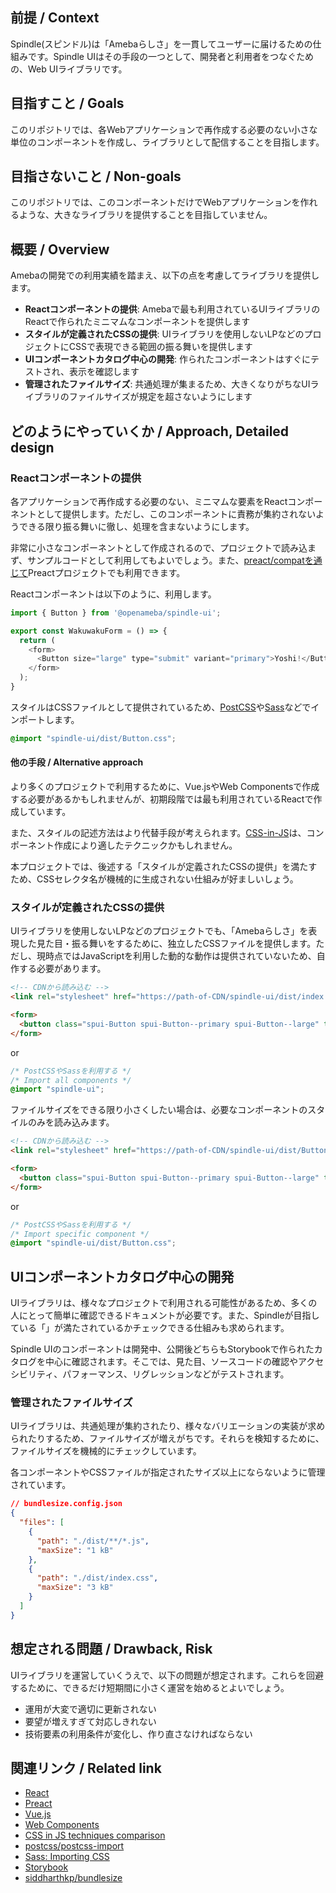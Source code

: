 ## 前提 / Context
Spindle(スピンドル)は「Amebaらしさ」を一貫してユーザーに届けるための仕組みです。Spindle UIはその手段の一つとして、開発者と利用者をつなぐための、Web UIライブラリです。

## 目指すこと / Goals
このリポジトリでは、各Webアプリケーションで再作成する必要のない小さな単位のコンポーネントを作成し、ライブラリとして配信することを目指します。

## 目指さないこと / Non-goals
このリポジトリでは、このコンポーネントだけでWebアプリケーションを作れるような、大きなライブラリを提供することを目指していません。

## 概要 / Overview
Amebaの開発での利用実績を踏まえ、以下の点を考慮してライブラリを提供します。

- **Reactコンポーネントの提供**: Amebaで最も利用されているUIライブラリのReactで作られたミニマムなコンポーネントを提供します
- **スタイルが定義されたCSSの提供**: UIライブラリを使用しないLPなどのプロジェクトにCSSで表現できる範囲の振る舞いを提供します
- **UIコンポーネントカタログ中心の開発**: 作られたコンポーネントはすぐにテストされ、表示を確認します
- **管理されたファイルサイズ**: 共通処理が集まるため、大きくなりがちなUIライブラリのファイルサイズが規定を超さないようにします

## どのようにやっていくか / Approach, Detailed design

### Reactコンポーネントの提供
各アプリケーションで再作成する必要のない、ミニマムな要素をReactコンポーネントとして提供します。ただし、このコンポーネントに責務が集約されないようできる限り振る舞いに徹し、処理を含まないようにします。

非常に小さなコンポーネントとして作成されるので、プロジェクトで読み込まず、サンプルコードとして利用してもよいでしょう。また、[preact/compatを通じて](https://preactjs.com/guide/v10/switching-to-preact)Preactプロジェクトでも利用できます。

Reactコンポーネントは以下のように、利用します。

```JavaScript
import { Button } from '@openameba/spindle-ui';

export const WakuwakuForm = () => {
  return (
    <form>
      <Button size="large" type="submit" variant="primary">Yoshi!</Button>
    </form>
  );
}
```

スタイルはCSSファイルとして提供されているため、[PostCSS](https://github.com/postcss/postcss-import)や[Sass](https://sass-lang.com/documentation/at-rules/import#importing-css)などでインポートします。

```CSS
@import "spindle-ui/dist/Button.css";
```

#### 他の手段 / Alternative approach
より多くのプロジェクトで利用するために、Vue.jsやWeb Componentsで作成する必要があるかもしれませんが、初期段階では最も利用されているReactで作成しています。

また、スタイルの記述方法はより代替手段が考えられます。[CSS-in-JS](https://speakerdeck.com/vjeux/react-css-in-js)は、コンポーネント作成により適したテクニックかもしれません。

本プロジェクトでは、後述する「スタイルが定義されたCSSの提供」を満たすため、CSSセレクタ名が機械的に生成されない仕組みが好ましいしょう。

### スタイルが定義されたCSSの提供
UIライブラリを使用しないLPなどのプロジェクトでも、「Amebaらしさ」を表現した見た目・振る舞いをするために、独立したCSSファイルを提供します。ただし、現時点ではJavaScriptを利用した動的な動作は提供されていないため、自作する必要があります。

```HTML
<!-- CDNから読み込む -->
<link rel="stylesheet" href="https://path-of-CDN/spindle-ui/dist/index.css">

<form>
  <button class="spui-Button spui-Button--primary spui-Button--large" type="submit">Submit</button>
</form>
```

or

```CSS
/* PostCSSやSassを利用する */
/* Import all components */
@import "spindle-ui";
```

ファイルサイズをできる限り小さくしたい場合は、必要なコンポーネントのスタイルのみを読み込みます。

```HTML
<!-- CDNから読み込む -->
<link rel="stylesheet" href="https://path-of-CDN/spindle-ui/dist/Button.css">

<form>
  <button class="spui-Button spui-Button--primary spui-Button--large" type="submit">Submit</button>
</form>
```

or

```CSS
/* PostCSSやSassを利用する */
/* Import specific component */
@import "spindle-ui/dist/Button.css";
```

## UIコンポーネントカタログ中心の開発
UIライブラリは、様々なプロジェクトで利用される可能性があるため、多くの人にとって簡単に確認できるドキュメントが必要です。また、Spindleが目指している「」が満たされているかチェックできる仕組みも求められます。

Spindle UIのコンポーネントは開発中、公開後どちらもStorybookで作られたカタログを中心に確認されます。そこでは、見た目、ソースコードの確認やアクセシビリティ、パフォーマンス、リグレッションなどがテストされます。

### 管理されたファイルサイズ
UIライブラリは、共通処理が集約されたり、様々なバリエーションの実装が求められたりするため、ファイルサイズが増えがちです。それらを検知するために、ファイルサイズを機械的にチェックしています。

各コンポーネントやCSSファイルが指定されたサイズ以上にならないように管理されています。

```JSON
// bundlesize.config.json
{
  "files": [
    {
      "path": "./dist/**/*.js",
      "maxSize": "1 kB"
    },
    {
      "path": "./dist/index.css",
      "maxSize": "3 kB"
    }
  ]
}
```

## 想定される問題 / Drawback, Risk
UIライブラリを運営していくうえで、以下の問題が想定されます。これらを回避するために、できるだけ短期間に小さく運営を始めるとよいでしょう。

- 運用が大変で適切に更新されない
- 要望が増えすぎて対応しきれない
- 技術要素の利用条件が変化し、作り直さなければならない

## 関連リンク / Related link
- [React](https://reactjs.org/)
- [Preact](https://preactjs.com/)
- [Vue.js](https://vuejs.org/)
- [Web Components](https://developer.mozilla.org/en-US/docs/Web/Web_Components)
- [CSS in JS techniques comparison](https://github.com/MicheleBertoli/css-in-js)
- [postcss/postcss-import](https://github.com/postcss/postcss-import)
- [Sass: Importing CSS](https://sass-lang.com/documentation/at-rules/import#importing-css)
- [Storybook](https://storybook.js.org/)
- [siddharthkp/bundlesize](https://github.com/siddharthkp/bundlesize)
